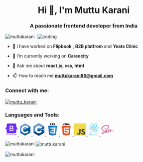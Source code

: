 <h1 align="center">Hi 👋, I'm Muttu Karani</h1>
<h3 align="center">A passionate frontend developer from India</h3>

<img align="right" alt="coding" width="400px" src="https://raw.githubusercontent.com/gist/obernardovieira/f4ec9b75736a98be5f6198f5ae40b897/raw/2546374e14122f5c0a8c7cc0c49edd07bf5d14cd/dev.gif">

<p align="left"> <img src="https://komarev.com/ghpvc/?username=muttukarani&label=Profile%20views&color=0e75b6&style=flat" alt="muttukarani" /> </p>

- 🔭 I have worked on **Flipbook** , **B2B platfrom** and **Yeats Clinic**

- 🌱 I’m currently working on **Careocity**

- 💬 Ask me about **react.js, css, html**

- 📫 How to reach me **muttukarani86@gmail.com**

<h3 align="left">Connect with me:</h3>
<p align="left">
<a href="https://instagram.com/muttu_karani" target="blank"><img align="center" src="https://raw.githubusercontent.com/rahuldkjain/github-profile-readme-generator/master/src/images/icons/Social/instagram.svg" alt="muttu_karani" height="30" width="40" /></a>
</p>

<h3 align="left">Languages and Tools:</h3>
<p align="left"> <a href="https://getbootstrap.com" target="_blank" rel="noreferrer"> <img src="https://raw.githubusercontent.com/devicons/devicon/master/icons/bootstrap/bootstrap-plain-wordmark.svg" alt="bootstrap" width="40" height="40"/> </a> <a href="https://www.cprogramming.com/" target="_blank" rel="noreferrer"> <img src="https://raw.githubusercontent.com/devicons/devicon/master/icons/c/c-original.svg" alt="c" width="40" height="40"/> </a> <a href="https://www.w3schools.com/cpp/" target="_blank" rel="noreferrer"> <img src="https://raw.githubusercontent.com/devicons/devicon/master/icons/cplusplus/cplusplus-original.svg" alt="cplusplus" width="40" height="40"/> </a> <a href="https://www.w3schools.com/css/" target="_blank" rel="noreferrer"> <img src="https://raw.githubusercontent.com/devicons/devicon/master/icons/css3/css3-original-wordmark.svg" alt="css3" width="40" height="40"/> </a> <a href="https://www.w3.org/html/" target="_blank" rel="noreferrer"> <img src="https://raw.githubusercontent.com/devicons/devicon/master/icons/html5/html5-original-wordmark.svg" alt="html5" width="40" height="40"/> </a> <a href="https://developer.mozilla.org/en-US/docs/Web/JavaScript" target="_blank" rel="noreferrer"> <img src="https://raw.githubusercontent.com/devicons/devicon/master/icons/javascript/javascript-original.svg" alt="javascript" width="40" height="40"/> </a> <a href="https://reactjs.org/" target="_blank" rel="noreferrer"> <img src="https://raw.githubusercontent.com/devicons/devicon/master/icons/react/react-original-wordmark.svg" alt="react" width="40" height="40"/> </a> <a href="https://sass-lang.com" target="_blank" rel="noreferrer"> <img src="https://raw.githubusercontent.com/devicons/devicon/master/icons/sass/sass-original.svg" alt="sass" width="40" height="40"/> </a> </p>

<p><img align="left" src="https://github-readme-stats.vercel.app/api/top-langs?username=muttukarani&show_icons=true&locale=en&layout=compact" alt="muttukarani" /></p>

<p>&nbsp;<img align="center" src="https://github-readme-stats.vercel.app/api?username=muttukarani&show_icons=true&locale=en" alt="muttukarani" /></p>

<p><img align="center" src="https://github-readme-streak-stats.herokuapp.com/?user=muttukarani&" alt="muttukarani" /></p>
